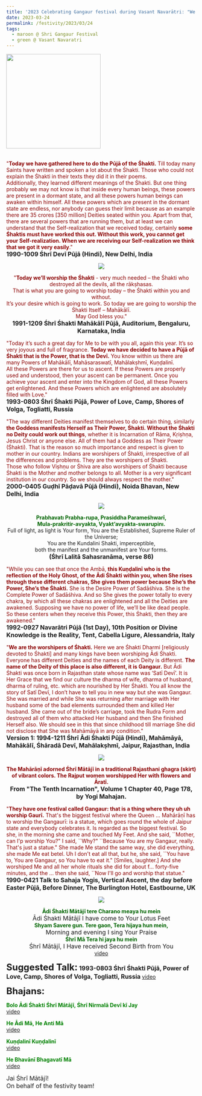 ```yaml
---
title: '2023 Celebrating Gangaur festival during Vasant Navarātri: "We are the worshipers of Śhakti. ...... The name of the Deity of this place is also different, it is Gangaur." '
date: 2023-03-24
permalink: /festivity/2023/03/24
tags:
  - maroon @ Shri Gangaur Festival  
  - green @ Vasant Navaratri
---
```


<div style="text-align: left"><img src="/images/image1.png" width="250" /></div><br>

<p>
<font color="DarkRed">"<b>Today we have gathered here to do the Pūjā of the Śhakti.</b> Till today many Saints have written and spoken a lot about the Śhakti. Those who could not explain the Śhakti in their texts they did it in their poems.<br>
Additionally, they learned different meanings of the Śhakti. But one thing probably we may not know is that inside every human beings, these powers are present in a dormant state, and all these powers human beings can awaken within himself. All these powers which are present in the dormant state are endless, nor anybody can guess their limit because as an example there are 35 crores [350 million] Deities seated within you. Apart from that, there are several powers that are running them, but at least we can understand that the Self-realization that we received today, certainly <b>some Śhaktis must have worked this out. Without this work, you cannot get your Self-realization. When we are receiving our Self-realization we think that we got it very easily</b>."</font><br>
<font size="+0"><b>1990-1009 Śhrī Devī Pūjā (Hindi), New Delhi, India</b></font>
</p>

<div style="text-align: center"><img src="/images/image1143.png" /></div>

<p style="text-align:center;">
<font color="DarkRed">"<b>Today we’ll worship the Śhakti</b> - very much needed – the Śhakti who destroyed all the devils, all the rākṣhasas.<br> 
That is what you are going to worship today – the Śhakti within you and without.<br> 
It’s your desire which is going to work. So today we are going to worship the Śhakti Itself – Mahākālī.<br>
May God bless you."</font><br>
<font size="+0"><b>1991-1209 Śhrī Śhakti Mahākālī Pūjā, Auditorium, Bengaluru, Karnataka, India</b></font>
</p>

<p>
<font color="DarkRed">"Today it’s such a great day for Me to be with you all, again this year. It’s so very joyous and full of fragrance. <b>Today we have decided to have a Pūjā of Śhakti that is the Power, that is the Devī.</b> You know within us there are many Powers of Mahākālī, Mahāsaraswatī, Mahālakṣhmī, Kuṇḍalinī.<br>
All these Powers are there for us to ascent. If these Powers are properly used and understood, then your ascent can be permanent. Once you achieve your ascent and enter into the Kingdom of God, all these Powers get enlightened. And these Powers which are enlightened are absolutely filled with Love."</font><br>
<font size="+0"><b>1993-0803 Śhrī Śhakti Pūjā, Power of Love, Camp, Shores of Volga, Togliatti, Russia</b></font>
</p>

<p>
<font color="DarkRed">"The way different Deities manifest themselves to do certain thing, similarly <b>the Goddess manifests Herself as Their Power, Śhakti. Without the Śhakti no Deity could work out things</b>, whether it is Incarnation of Rāma, Kṛiṣhṇa, Jesus Christ or anyone else. All of them had a Goddess as Their Power (Śhakti). That is the reason so much importance and respect is given to mother in our country. Indians are worshipers of Śhakti, irrespective of all the differences and problems. They are the worshipers of Śhakti.<br>
Those who follow Viṣhṇu or Śhiva are also worshipers of Śhakti because Śhakti is the Mother and mother belongs to all. Mother is a very significant institution in our country. So we should always respect the mother."</font><br>
<font size="+0"><b>2000-0405 Guḍhī Pāḍavā Pūjā (Hindi), Noida Bhavan, New Delhi, India</b></font>
</p>

<div style="text-align: center"><img src="/images/image1144.png" /></div>

<p style="text-align:center;">
<font color="DarkGreen"><b>Prabhavatı Prabha-rupa, Prasiddha Parameśhwarī,<br> 
Mula-prakritir-avyakta, Vyakt’avyakta-swarupinı. </b></font><br>
Full of light, as light is Your form, You are the Established, Supreme Ruler of the Universe;<br> 
You are the Kundalini Shakti, imperceptible,<br>
both the manifest and the unmanifest are Your forms.<br>
<font size="+0"><b>(Śhrī Lalitā Sahasranāma, verse 86)</b></font>
</p>

<p>
<font color="DarkRed">"While you can see that once the Ambā, <b>this Kuṇḍalinī who is the reflection of the Holy Ghost, of the Ādi Śhakti within you, when She rises through these different chakras, She gives them power because She’s the Power, She’s the Śhakti.</b> She is the Desire Power of Sadāśhiva. She is the Complete Power of Sadāśhiva. And so She gives the power totally to every chakra, by which all these chakras are enlightened and all the Deities are awakened. Supposing we have no power of life, we’ll be like dead people. So these centers when they receive this Power, this Śhakti, then they are awakened."</font><br>
<font size="+0"><b>1992-0927 Navarātri Pūjā (1st Day), 10th Position or Divine Knowledge is the Reality, Tent, Cabella Ligure, Alessandria, Italy</b></font>
</p>

<p>
<font color="DarkRed">"<b>We are the worshipers of Śhakti.</b> Here we are Śhakti Dharmi [religiously devoted to Śhakti] and many kings have been worshiping Ādi Śhakti. Everyone has different Deities and the names of each Deity is different. <b>The name of the Deity of this place is also different, it is Gangaur.</b> But Ādi Śhakti was once born in Rajasthan state whose name was ‘Satī Devī’. It is Her Grace that we find our culture the dharma of wife, dharma of husband, dharma of ruling, etc. which are nourished by Her Śhakti.
You all know the story of Satī Devī, I don’t have to tell you in new way but she was Gangaur. She was married and while She was returning after marriage with Her husband some of the bad elements surrounded them and killed Her husband. She came out of the bride’s carriage, took the Rudra Form and destroyed all of them who attacked Her husband and then She finished Herself also. We should see in this that since childhood till marriage She did not disclose that She was Mahāmāyā in any condition."</font><br>
<font size="+0"><b>Version 1: 1994-1211 Śhrī Ādi Śhakti Pūjā (Hindi), Mahāmāyā, Mahākālī, Śhāradā Devī, Mahālakṣhmī, Jaipur, Rajasthan, India</b></font>
</p>

<div style="text-align: center"><img src="/images/image1145.png" /></div>

<p style="text-align:center;">
<font color="DarkRed"><b>The Mahārāṇī adorned Śhrī Mātājī in a traditional Rajasthani ghagra (skirt) of vibrant colors. The Rajput women worshipped Her with flowers and Āratī.</b></font><br>
<font size="+0"><b>From "The Tenth Incarnation", Volume 1 Chapter 40, Page 178, by Yogi Mahajan.</b></font>
</p>

<p>
<font color="DarkRed">"<b>They have one festival called Gangaur: that is a thing where they uh uh worship Gaurī.</b> That's the biggest festival where the Queen ... Mahārāṇī has to worship the Gangaurī: is a statue, which goes round the whole of Jaipur state and everybody celebrates it. Is regarded as the biggest festival. So she, in the morning she came and touched My Feet. And she said, ``Mother, can I'p worship You?" I said, ``Why?" ``Because You are my Gangaur, really. That's just a statue." She made Me stand the same way, she did everything, she made Me eat betel. Uh I don't eat all that, but he, she said, ``You have to, You are Gangaur, so You have to eat it." [Smiles, laughter.] And she worshiped Me and all her whole rituals she did for about f... forty-five minutes, and the ... then she said, ``Now I'll go and worship that statue."</font><br>
<font size="+0"><b>1990-0421 Talk to Sahaja Yogis, Vertical Ascent, the day before Easter Pūjā, Before Dinner, The Burlington Hotel, Eastbourne, UK</b></font>
</p>

<div style="text-align: center"><img src="/images/image1146.png" /></div>

<p style="text-align:center;">
<font color="DarkGreen"><b>Ādi Śhakti Mātājī tere Charano meaya hu mein</b></font><br>
<font size="+0">Ādi Śhakti Mātājī I have come to Your Lotus Feet</font><br>
<font color="DarkGreen"><b>Shyam Savere gun. Tere gaon,  Tera hijaya hun mein,</b></font><br>
<font size="+0">Morning and evening I sing Your Praise</font><br>
<font color="DarkGreen"><b>Śhrī Mā Tera hi jaya hu mein</b></font><br>
<font size="+0">Śhrī Mātājī, I Have received Second Birth from You</font><br>
<a href="https://youtu.be/L1wSDCxZKS0?list=PLC8554007A2C98EA0">video</a>
</p>

<font size="+2"><b>Suggested Talk:</b></font> 
<font size="+0"><b>1993-0803 Śhrī Śhakti Pūjā, Power of Love, Camp, Shores of Volga, Togliatti, Russia</b></font>
<a href="https://vimeo.com/26181854"> video</a><br>

<font size="+2"><b>Bhajans:</b></font>

<p>
<font color="green"><b>Bolo Ādi Śhakti Śhrī Mātājī, Śhrī Nirmalā Devī kī Jay</b></font><br>
<a href="https://seven-teams.github.io/Videos_Links.html">video</a>
</p>

<p>
<font color="green"><b>He Ādi Mā, He Anti Mā</b></font><br>
<a href="https://seven-teams.github.io/Videos_Links.html">video</a>
</p>
 
<p>
<font color="green"><b>Kuṇḍalinī Kuṇḍalinī</b></font><br>
<a href="https://seven-teams.github.io/Videos_Links.html">video</a> 
</p>

<p>
<font color="green"><b>He Bhavānī Bhagavatī Mā</b></font><br>
<a href="https://seven-teams.github.io/Videos_Links.html">video</a>
</p>

<p>
<font size="+0">Jai Śhrī Mātājī!<br>
On behalf of the festivity team!</font>
</p>